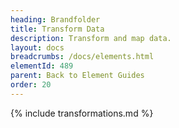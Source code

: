 ```yaml
---
heading: Brandfolder
title: Transform Data
description: Transform and map data.
layout: docs
breadcrumbs: /docs/elements.html
elementId: 489
parent: Back to Element Guides
order: 20
---
```


{% include transformations.md %}
